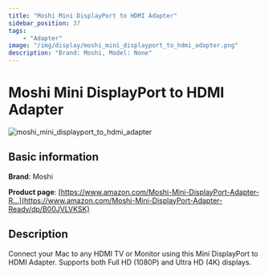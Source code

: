 ```yaml
---
title: "Moshi Mini DisplayPort to HDMI Adapter"
sidebar_position: 37
tags:
    - "Adapter"
image: "/img/display/moshi_mini_displayport_to_hdmi_adapter.png"
description: "Brand: Moshi, Model: None"
---
```

# Moshi Mini DisplayPort to HDMI Adapter

![moshi_mini_displayport_to_hdmi_adapter](/img/display/moshi_mini_displayport_to_hdmi_adapter.png)

## Basic information

**Brand**: Moshi

**Product page**: [https://www.amazon.com/Moshi-Mini-DisplayPort-Adapter-R...](https://www.amazon.com/Moshi-Mini-DisplayPort-Adapter-Ready/dp/B00JVLVKSK)

## Description

Connect your Mac to any HDMI TV or Monitor using this Mini DisplayPort to HDMI Adapter\. Supports both Full HD \(1080P\) and Ultra HD \(4K\) displays\.



